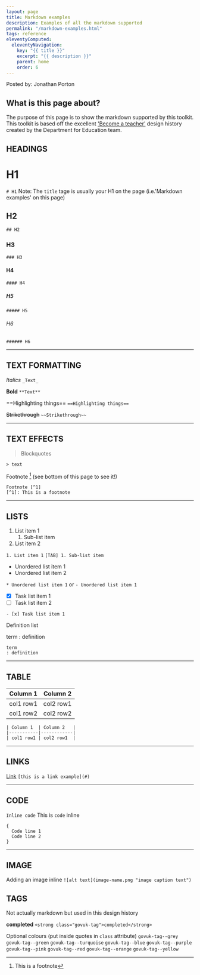 ```yaml
---
layout: page
title: Markdown examples
description: Examples of all the markdown supported
permalink: "/markdown-examples.html"
tags: reference
eleventyComputed:
  eleventyNavigation:
    key: "{{ title }}"
    excerpt: "{{ description }}"
    parent: home
    order: 6
---
```


Posted by: Jonathan Porton

## What is this page about?
The purpose of this page is to show the markdown supported by this toolkit. This toolkit is based off the excellent ['Become a teacher'](https://bat-design-history.netlify.app/) design history created by the Department for Education team.

## HEADINGS

# H1
`# H1`
Note: The `title` tage is usually your H1 on the page (i.e.'Markdown examples' on this page)

## H2
`## H2`
### H3
`### H3`
#### H4
`#### H4`
##### H5
`##### H5`
###### H6
`###### H6`

--------

## TEXT FORMATTING

_Italics_
`_Text_`

**Bold**
`**Text**`

==Highlighting things==
`==Highlighting things==`

~~Strikethrough~~
`~~Strikethrough~~`

--------

## TEXT EFFECTS

> Blockquotes

`> text`

Footnote [^1] (see bottom of this page to see it!)
[^1]: This is a footnote

```
Footnote [^1]
[^1]: This is a footnote
```

--------

## LISTS

1. List item 1
   1. Sub-list item
2. List item 2

`1. List item 1`
`[TAB] 1. Sub-list item`

* Unordered list item 1
* Unordered list item 2

`* Unordered list item 1` or `- Unordered list item 1`


- [x] Task list item 1
- [ ] Task list item 2

`- [x] Task list item 1`

Definition list

term
: definition

```
term
: definition
```

--------

## TABLE

| Column 1  | Column 2   |
|-----------|------------|
| col1 row1 | col2 row1  |
| col1 row2 | col2 row2  |


```
| Column 1  | Column 2   |
|-----------|------------|
| col1 row1 | col2 row1  |
```

--------

## LINKS

[Link](#)
`[this is a link example](#)`

--------

## CODE

`Inline code`
This is `code` inline

```
{
  Code line 1
  Code line 2
}
```

--------

## IMAGE

Adding an image inline
`![alt text](image-name.png "image caption text")`

## TAGS
Not actually markdown but used in this design history

<strong class="govuk-tag">completed</strong>
`<strong class="govuk-tag">completed</strong>`

Optional colours (put inside quotes in `class` attribute)
`govuk-tag--grey`
`govuk-tag--green`
`govuk-tag--turquoise`
`govuk-tag--blue`
`govuk-tag--purple`
`govuk-tag--pink`
`govuk-tag--red`
`govuk-tag--orange`
`govuk-tag--yellow`
